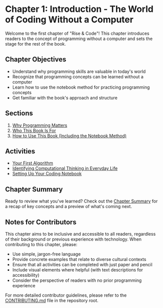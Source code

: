 # Chapter 1: Introduction - The World of Coding Without a Computer

Welcome to the first chapter of "Rise & Code"! This chapter introduces readers to the concept of programming without a computer and sets the stage for the rest of the book.

## Chapter Objectives

- Understand why programming skills are valuable in today's world
- Recognize that programming concepts can be learned without a computer
- Learn how to use the notebook method for practicing programming concepts
- Get familiar with the book's approach and structure

## Sections

1. [Why Programming Matters](sections/01-why-programming-matters.md)
2. [Who This Book Is For](sections/02-who-this-book-is-for.md)
3. [How to Use This Book (Including the Notebook Method)](sections/03-how-to-use-this-book.md)

## Activities

- [Your First Algorithm](activities/01-first-algorithm.md)
- [Identifying Computational Thinking in Everyday Life](activities/02-computational-thinking-in-everyday-life.md)
- [Setting Up Your Coding Notebook](activities/03-setting-up-your-coding-notebook.md)

## Chapter Summary

Ready to review what you've learned? Check out the [Chapter Summary](chapter-summary.md) for a recap of key concepts and a preview of what's coming next.

## Notes for Contributors

This chapter aims to be inclusive and accessible to all readers, regardless of their background or previous experience with technology. When contributing to this chapter, please:

- Use simple, jargon-free language
- Provide concrete examples that relate to diverse cultural contexts
- Ensure that all activities can be completed with just paper and pencil
- Include visual elements where helpful (with text descriptions for accessibility)
- Consider the perspective of readers with no prior programming experience

For more detailed contributor guidelines, please refer to the [CONTRIBUTING.md](../../CONTRIBUTING.md) file in the repository root.